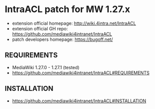 IntraACL patch for MW 1.27.x
=====================
* extension official homepage: http://wiki.4intra.net/IntraACL
* extension official GH repo: https://github.com/mediawiki4intranet/IntraACL
* patch developers homepage: https://bugoff.net/

REQUIREMENTS
-----------------------------------
* MediaWiki 1.27.0 - 1.27.1 (tested)
* https://github.com/mediawiki4intranet/IntraACL#REQUIREMENTS

INSTALLATION
-----------------------------------
* https://github.com/mediawiki4intranet/IntraACL#INSTALLATION

